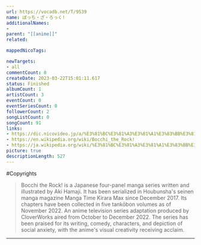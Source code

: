 ```yaml
---
url: https://vocadb.net/T/9539
name: ぼっち・ざ・ろっく!
additionalNames: 
- 
parent: "[[anime]]"
related:

mappedNicoTags:

newTargets:
- all
commentCount: 0
createDate: 2023-03-22T15:01:11.617
status: Finished
albumCount: 1
artistCount: 3
eventCount: 0
eventSeriesCount: 0
followerCount: 2
songListCount: 0
songCount: 91
links: 
- https://dic.nicovideo.jp/a/%E3%81%BC%E3%81%A3%E3%81%A1%E3%83%BB%E3%81%96%E3%83%BB%E3%82%8D%E3%81%A3%E3%81%8F!
- https://en.wikipedia.org/wiki/Bocchi_the_Rock!
- https://ja.wikipedia.org/wiki/%E3%81%BC%E3%81%A3%E3%81%A1%E3%83%BB%E3%81%96%E3%83%BB%E3%82%8D%E3%81%A3%E3%81%8F!
picture: true
descriptionLength: 527
---
```


#Copyrights

>Bocchi the Rock! is a Japanese four-panel manga series written and illustrated by Aki Hamaji. It has been serialized in Houbunsha's seinen manga magazine Manga Time Kirara Max since December 2017. Its chapters have been collected in five tankōbon volumes as of November 2022. An anime television series adaptation produced by CloverWorks aired from October to December 2022. The series has been praised for its writing, comedy, characters, and depiction of social anxiety, with the anime's visual creativity receiving acclaim.

---

